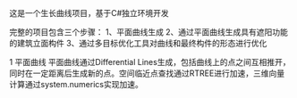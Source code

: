 这是一个生长曲线项目，基于C#独立环境开发

完整的项目包含三个步骤：
1、平面曲线生成
2、通过平面曲线生成具有遮阳功能的建筑立面构件
3、通过多目标优化工具对曲线和最终构件的形态进行优化

1 平面曲线
平面曲线通过Differential Lines生成，包括曲线上的点之间互相推开，同时在一定距离后生成新的点。空间临近点查找通过RTREE进行加速，三维向量计算通过system.numerics实现加速。
